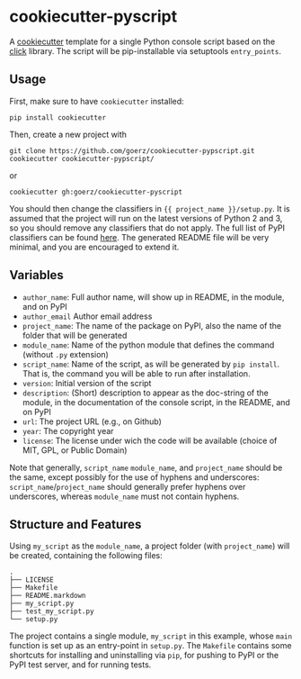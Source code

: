 cookiecutter-pyscript
=====================

A [cookiecutter][] template for a single Python console script based on the
[click][] library. The script will be pip-installable via setuptools
`entry_points`.

[cookiecutter]: (https://github.com/audreyr/cookiecutter)
[click]:http://click.pocoo.org

Usage
-----

First, make sure to have `cookiecutter` installed:

    pip install cookiecutter

Then, create a new project with

    git clone https://github.com/goerz/cookiecutter-pypscript.git
    cookiecutter cookiecutter-pypscript/

or

    cookiecutter gh:goerz/cookiecutter-pyscript

You should then change the classifiers in `{{ project_name }}/setup.py`. It is
assumed that the project will run on the latest versions of Python 2 and 3, so
you should remove any classifiers that do not apply. The full list of PyPI
classifiers can be found [here][classifiers]. The generated README file will be
very minimal, and you are encouraged to extend it.

[classifiers]: https://pypi.python.org/pypi?:action=list_classifiers

Variables
---------

* `author_name`: Full author name, will show up in README, in the module, and on PyPI
* `author_email` Author email address
* `project_name`: The name of the package on PyPI, also the name of the folder that will be generated
* `module_name`: Name of the python module that defines the command (without `.py` extension)
* `script_name`: Name of the script, as will be generated by `pip install`. That is, the command you will be able to run after installation.
* `version`: Initial version of the script
* `description`: (Short) description to appear as the doc-string of the module, in the documentation of the console script, in the README, and on PyPI
* `url`: The project URL (e.g., on Github)
* `year`: The copyright year
* `license`: The license under wich the code will be available (choice of MIT, GPL, or Public Domain)

Note that generally, `script_name` `module_name`, and `project_name` should be
the same, except possibly for the use of hyphens and underscores:
`script_name`/`project_name` should generally prefer hyphens over underscores,
whereas `module_name` must not contain hyphens.


Structure and Features
----------------------

Using `my_script` as the `module_name`, a project folder (with `project_name`)
will be created, containing the following files:

    .
    ├── LICENSE
    ├── Makefile
    ├── README.markdown
    ├── my_script.py
    ├── test_my_script.py
    └── setup.py


The project contains a single module, `my_script` in this example, whose `main`
function is set up as an entry-point in `setup.py`. The `Makefile` contains some
shortcuts for installing and uninstalling via `pip`, for pushing to PyPI or
the PyPI test server, and for running tests.


